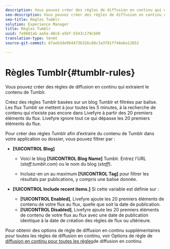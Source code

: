 ```yaml
---
description: Vous pouvez créer des règles de diffusion en continu qui extraient le contenu de Tumblr.
seo-description: Vous pouvez créer des règles de diffusion en continu qui extraient le contenu de Tumblr.
seo-title: Règles Tumblr
solution: Experience Manager
title: Règles Tumblr
uuid: fe9601ab-aa5e-48c6-a5bf-5543c179cb90
translation-type: tm+mt
source-git-commit: 67aeb3de964473b326c88c3a3f81ff48a6a12652

---
```



# Règles Tumblr{#tumblr-rules}

Vous pouvez créer des règles de diffusion en continu qui extraient le contenu de Tumblr.

Créez des règles Tumblr basées sur un blog Tumblr et filtrées par balise. Les flux Tumblr se mettent à jour toutes les 5 minutes, à la recherche de contenu qui n’existe pas encore dans Livefyre à partir des 20 premiers éléments du flux. Livefyre ignore tout ce qui dépasse les 20 premiers éléments du flux.

Pour créer des règles Tumblr afin d’extraire du contenu de Tumblr dans votre application ou dossier, vous pouvez filtrer par :

* **[!UICONTROL Blog]**

   * Voici le blog **[!UICONTROL Blog Name]** Tumblr. Entrez l'URL (*staff.tumblr.com*) ou le nom du blog (*staff*).

   * Incluez-en un au maximum **[!UICONTROL Tag]** pour filtrer les résultats par publications, y compris une balise donnée.

* **[!UICONTROL Include recent items.]** Si cette variable est définie sur :

   * **[!UICONTROL Enabled]**, Livefyre ajoute les 20 premiers éléments de contenu de votre flux au flux, quelle que soit la date de publication.
   * **[!UICONTROL Disabled]**, Livefyre ajoute les 20 premiers éléments de contenu de votre flux au flux avec une date de publication identique à la date de création des règles de flux ou ultérieure.

Pour obtenir des options de règle de diffusion en continu supplémentaires pour toutes les règles de diffusion en continu, voir Options de règle de [diffusion en continu pour toutes les règles](../c-streams/c-stream-rule-options-for-all-stream-rules.md#c_stream_rule_options_for_all_stream_rules)de diffusion en continu.
